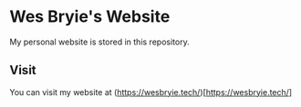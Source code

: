 
# Wes Bryie's Website

My personal website is stored in this repository.



## Visit

You can visit my website at (https://wesbryie.tech/)[https://wesbryie.tech/]
